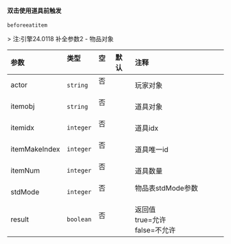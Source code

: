 #### 双击使用道具前触发

`beforeeatitem`

&gt; 注:引擎24.0118 补全参数2 - 物品对象

| 参数          | 类型      | 空   | 默认 | 注释                                |
| :------------ | :-------- | :--- | :--- | :---------------------------------- |
| actor         | `string`  | 否   |      | 玩家对象                            |
| itemobj       | `string`  | 否   |      | 道具对象                            |
| itemidx       | `integer` | 否   |      | 道具idx                             |
| itemMakeIndex | `integer` | 否   |      | 道具唯一id                          |
| itemNum       | `integer` | 否   |      | 道具数量                            |
| stdMode       | `integer` | 否   |      | 物品表stdMode参数                   |
| result        | `boolean` | 否   |      | 返回值<br />true=允许<br />false=不允许 |

